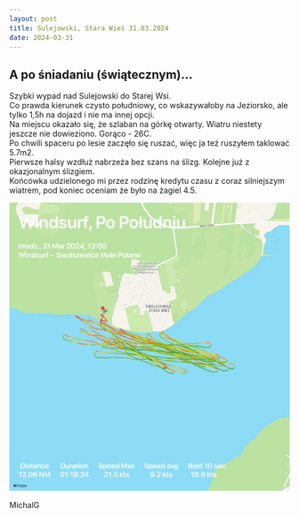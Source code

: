 ```yaml
---
layout: post
title: Sulejowski, Stara Wieś 31.03.2024
date: 2024-03-31
---
```


## A po śniadaniu (świątecznym)...  

Szybki wypad nad Sulejowski do Starej Wsi.  
Co prawda kierunek czysto południowy, co wskazywałoby na Jeziorsko, ale tylko 1,5h na dojazd i nie ma innej opcji.  
Na miejscu okazało się, że szlaban na górkę otwarty. Wiatru niestety jeszcze nie dowieziono. Gorąco - 26C.  
Po chwili spaceru po lesie zaczęło się ruszać, więc ja też ruszyłem taklować 5.7m2.  
Pierwsze halsy wzdłuż nabrzeża bez szans na ślizg. Kolejne już z okazjonalnym ślizgiem.  
Końcówka udzielonego mi przez rodzinę kredytu czasu z coraz silniejszym wiatrem, pod koniec oceniam że było na żagiel 4.5.  

![Ślizgi](https://raw.githubusercontent.com/naspocie/blog/master/images/2024-03-31-Stara_Wies/IMG_0145.JPG "Ślizgi")  

MichalG  
